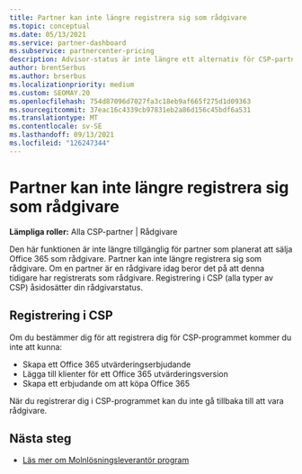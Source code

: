 ```yaml
---
title: Partner kan inte längre registrera sig som rådgivare
ms.topic: conceptual
ms.date: 05/13/2021
ms.service: partner-dashboard
ms.subservice: partnercenter-pricing
description: Advisor-status är inte längre ett alternativ för CSP-partner.
author: brentSerbus
ms.author: brserbus
ms.localizationpriority: medium
ms.custom: SEOMAY.20
ms.openlocfilehash: 754d87096d7027fa3c18eb9af665f275d1d09363
ms.sourcegitcommit: 37eac16c4339cb97831eb2a86d156c45bdf6a531
ms.translationtype: MT
ms.contentlocale: sv-SE
ms.lasthandoff: 09/13/2021
ms.locfileid: "126247344"
---
```

# <a name="partners-can-no-longer-enroll-as-advisors"></a>Partner kan inte längre registrera sig som rådgivare 

**Lämpliga roller:** Alla CSP-partner | Rådgivare

Den här funktionen är inte längre tillgänglig för partner som planerat att sälja Office 365 som rådgivare. Partner kan inte längre registrera sig som rådgivare. Om en partner är en rådgivare idag beror det på att denna tidigare har registrerats som rådgivare.
Registrering i CSP (alla typer av CSP) åsidosätter din rådgivarstatus.

## <a name="enrolling-in-csp"></a>Registrering i CSP

Om du bestämmer dig för att registrera dig för CSP-programmet kommer du inte att kunna:

- Skapa ett Office 365 utvärderingserbjudande
- Lägga till klienter för ett Office 365 utvärderingsversion
- Skapa ett erbjudande om att köpa Office 365

När du registrerar dig i CSP-programmet kan du inte gå tillbaka till att vara rådgivare.

## <a name="next-steps"></a>Nästa steg

- [Läs mer om Molnlösningsleverantör program](csp-overview.md)

